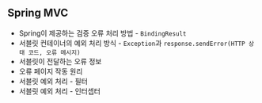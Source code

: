 ## Spring MVC
- Spring이 제공하는 검증 오류 처리 방법 - `BindingResult`
- 서블릿 컨테이너의 예외 처리 방식 - `Exception`과 `response.sendError(HTTP 상태 코드, 오류 메시지)`
- 서블릿이 전달하는 오류 정보
- 오류 페이지 작동 원리
- 서블릿 예외 처리 - 필터
- 서블릿 예외 처리 - 인터셉터
